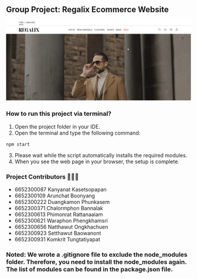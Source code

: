 ##   Group Project: Regalix Ecommerce Website

![img.png](img.png)

### How to run this project via terminal?
1.  Open the project folder in your IDE.
2.  Open the terminal and type the following command:
```shell
npm start
```
3.  Please wait while the script automatically installs the required modules.
4.  When you see the web page in your browser, the setup is complete.


### Project Contributors 🧑🏻‍🔧
-   6652300087 Kanyanat Kasetsopapan 
- 6652300109 Arunchat Boonyang 
- 6652300222 Duangkamon Phunkasem 
- 6652300371 Chalormphon Bannalak 
- 6652300613 Phimonrat Rattanaaiam 
- 6652300621 Waraphon Phengkhamsri 
- 6652300656 Natthawut Ongkhachuen 
- 6652300923 Setthawut Baowanont 
- 6652300931 Komkrit Tungtatiyapat

###  Noted: We wrote a .gitignore file to exclude the node_modules folder. Therefore, you need to install the node_modules again. The list of modules can be found in the package.json file.
